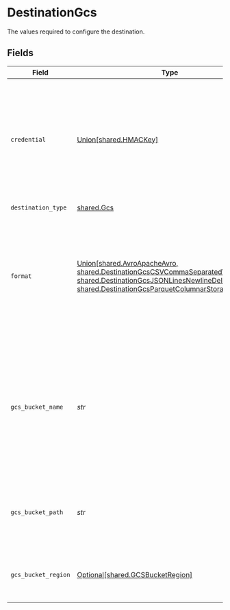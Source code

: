 # DestinationGcs

The values required to configure the destination.


## Fields

| Field                                                                                                                                                                                                                                                                                                                                                                                                                                                                                                                                                                                   | Type                                                                                                                                                                                                                                                                                                                                                                                                                                                                                                                                                                                    | Required                                                                                                                                                                                                                                                                                                                                                                                                                                                                                                                                                                                | Description                                                                                                                                                                                                                                                                                                                                                                                                                                                                                                                                                                             | Example                                                                                                                                                                                                                                                                                                                                                                                                                                                                                                                                                                                 |
| --------------------------------------------------------------------------------------------------------------------------------------------------------------------------------------------------------------------------------------------------------------------------------------------------------------------------------------------------------------------------------------------------------------------------------------------------------------------------------------------------------------------------------------------------------------------------------------- | --------------------------------------------------------------------------------------------------------------------------------------------------------------------------------------------------------------------------------------------------------------------------------------------------------------------------------------------------------------------------------------------------------------------------------------------------------------------------------------------------------------------------------------------------------------------------------------- | --------------------------------------------------------------------------------------------------------------------------------------------------------------------------------------------------------------------------------------------------------------------------------------------------------------------------------------------------------------------------------------------------------------------------------------------------------------------------------------------------------------------------------------------------------------------------------------- | --------------------------------------------------------------------------------------------------------------------------------------------------------------------------------------------------------------------------------------------------------------------------------------------------------------------------------------------------------------------------------------------------------------------------------------------------------------------------------------------------------------------------------------------------------------------------------------- | --------------------------------------------------------------------------------------------------------------------------------------------------------------------------------------------------------------------------------------------------------------------------------------------------------------------------------------------------------------------------------------------------------------------------------------------------------------------------------------------------------------------------------------------------------------------------------------- |
| `credential`                                                                                                                                                                                                                                                                                                                                                                                                                                                                                                                                                                            | [Union[shared.HMACKey]](../../models/shared/destinationgcsauthentication.md)                                                                                                                                                                                                                                                                                                                                                                                                                                                                                                            | :heavy_check_mark:                                                                                                                                                                                                                                                                                                                                                                                                                                                                                                                                                                      | An HMAC key is a type of credential and can be associated with a service account or a user account in Cloud Storage. Read more <a href="https://cloud.google.com/storage/docs/authentication/hmackeys">here</a>.                                                                                                                                                                                                                                                                                                                                                                        |                                                                                                                                                                                                                                                                                                                                                                                                                                                                                                                                                                                         |
| `destination_type`                                                                                                                                                                                                                                                                                                                                                                                                                                                                                                                                                                      | [shared.Gcs](../../models/shared/gcs.md)                                                                                                                                                                                                                                                                                                                                                                                                                                                                                                                                                | :heavy_check_mark:                                                                                                                                                                                                                                                                                                                                                                                                                                                                                                                                                                      | N/A                                                                                                                                                                                                                                                                                                                                                                                                                                                                                                                                                                                     |                                                                                                                                                                                                                                                                                                                                                                                                                                                                                                                                                                                         |
| `format`                                                                                                                                                                                                                                                                                                                                                                                                                                                                                                                                                                                | [Union[shared.AvroApacheAvro, shared.DestinationGcsCSVCommaSeparatedValues, shared.DestinationGcsJSONLinesNewlineDelimitedJSON, shared.DestinationGcsParquetColumnarStorage]](../../models/shared/destinationgcsoutputformat.md)                                                                                                                                                                                                                                                                                                                                                        | :heavy_check_mark:                                                                                                                                                                                                                                                                                                                                                                                                                                                                                                                                                                      | Output data format. One of the following formats must be selected - <a href="https://cloud.google.com/bigquery/docs/loading-data-cloud-storage-avro#advantages_of_avro">AVRO</a> format, <a href="https://cloud.google.com/bigquery/docs/loading-data-cloud-storage-parquet#parquet_schemas">PARQUET</a> format, <a href="https://cloud.google.com/bigquery/docs/loading-data-cloud-storage-csv#loading_csv_data_into_a_table">CSV</a> format, or <a href="https://cloud.google.com/bigquery/docs/loading-data-cloud-storage-json#loading_json_data_into_a_new_table">JSONL</a> format. |                                                                                                                                                                                                                                                                                                                                                                                                                                                                                                                                                                                         |
| `gcs_bucket_name`                                                                                                                                                                                                                                                                                                                                                                                                                                                                                                                                                                       | *str*                                                                                                                                                                                                                                                                                                                                                                                                                                                                                                                                                                                   | :heavy_check_mark:                                                                                                                                                                                                                                                                                                                                                                                                                                                                                                                                                                      | You can find the bucket name in the App Engine Admin console Application Settings page, under the label Google Cloud Storage Bucket. Read more <a href="https://cloud.google.com/storage/docs/naming-buckets">here</a>.                                                                                                                                                                                                                                                                                                                                                                 | airbyte_sync                                                                                                                                                                                                                                                                                                                                                                                                                                                                                                                                                                            |
| `gcs_bucket_path`                                                                                                                                                                                                                                                                                                                                                                                                                                                                                                                                                                       | *str*                                                                                                                                                                                                                                                                                                                                                                                                                                                                                                                                                                                   | :heavy_check_mark:                                                                                                                                                                                                                                                                                                                                                                                                                                                                                                                                                                      | GCS Bucket Path string Subdirectory under the above bucket to sync the data into.                                                                                                                                                                                                                                                                                                                                                                                                                                                                                                       | data_sync/test                                                                                                                                                                                                                                                                                                                                                                                                                                                                                                                                                                          |
| `gcs_bucket_region`                                                                                                                                                                                                                                                                                                                                                                                                                                                                                                                                                                     | [Optional[shared.GCSBucketRegion]](../../models/shared/gcsbucketregion.md)                                                                                                                                                                                                                                                                                                                                                                                                                                                                                                              | :heavy_minus_sign:                                                                                                                                                                                                                                                                                                                                                                                                                                                                                                                                                                      | Select a Region of the GCS Bucket. Read more <a href="https://cloud.google.com/storage/docs/locations">here</a>.                                                                                                                                                                                                                                                                                                                                                                                                                                                                        |                                                                                                                                                                                                                                                                                                                                                                                                                                                                                                                                                                                         |